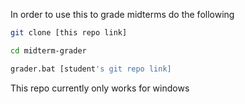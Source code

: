 In order to use this to grade midterms do the following
```bash
git clone [this repo link]
```

```bash
cd midterm-grader
```

```bash
grader.bat [student's git repo link]
```

This repo currently only works for windows